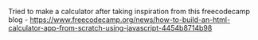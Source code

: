 Tried to make a calculator after taking inspiration from this freecodecamp blog - https://www.freecodecamp.org/news/how-to-build-an-html-calculator-app-from-scratch-using-javascript-4454b8714b98
